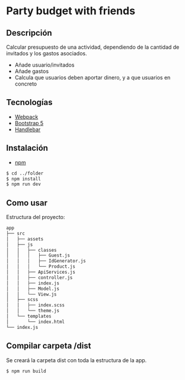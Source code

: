 # Party budget with friends
## Descripción
Calcular presupuesto de una actividad, dependiendo de la cantidad de invitados y los gastos asociados.
- Añade usuario/invitados
- Añade gastos
- Calcula que usuarios deben aportar dinero, y a que usuarios en concreto

## Tecnologías
- [Webpack](https://webpack.js.org/)
- [Bootstrap 5](https://getbootstrap.com/)
- [Handlebar](https://handlebarsjs.com/)

## Instalación
- [npm](https://www.npmjs.com/get-npm)

```sh
$ cd ../folder
$ npm install
$ npm run dev
```

## Como usar
Estructura del proyecto:
```sh
app
├── src
│   ├── assets
│   ├── js
│   │   ├── classes
│   │   │   ├── Guest.js
│   │   │   ├── IdGenerator.js
│   │   │   └── Product.js
│   │   ├── ApiServices.js
│   │   ├── controller.js
│   │   ├── index.js
│   │   ├── Model.js
│   │   └── View.js
│   ├── scss
│   │   ├── index.scss
│   │   └── theme.js
│   └── templates
│       └── index.html
└── index.js
```

## Compilar carpeta /dist
Se creará la carpeta dist con toda la estructura de la app.
```sh
$ npm run build
```
